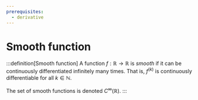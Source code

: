 ```yaml
---
prerequisites:
  - derivative
---
```


# Smooth function

:::definition[Smooth function]
A function $f: \mathbb{R} \to \mathbb{R}$ is *smooth* if it can be continuously differentiated infinitely many times. That is, $f^{(k)}$ is continuously differentiable for all $k \in \mathbb{N}$.

The set of smooth functions is denoted $C^\infty(\mathbb{R})$.
:::
